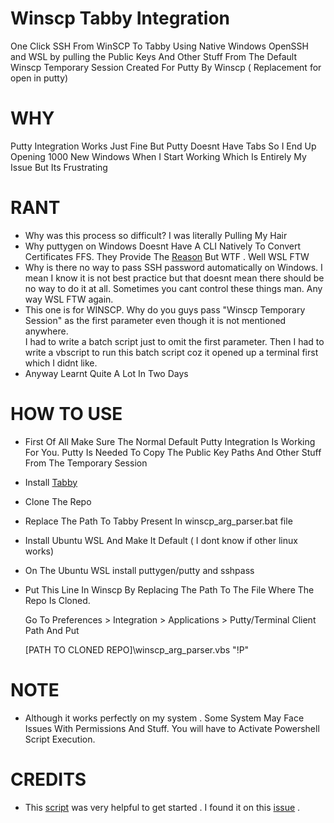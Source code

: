 # Winscp Tabby Integration
One Click SSH From WinSCP To Tabby Using Native Windows OpenSSH and WSL by pulling the Public Keys And Other Stuff From The Default Winscp Temporary Session Created  For Putty By Winscp ( Replacement for open in putty)

# WHY
Putty Integration Works Just Fine But Putty Doesnt Have Tabs So I End Up Opening 1000 New Windows When I Start Working Which Is Entirely My Issue But Its Frustrating

# RANT
* Why was this process so difficult? I was literally Pulling My Hair
* Why puttygen on Windows Doesnt Have A CLI Natively To Convert Certificates FFS. They Provide The [Reason](https://www.chiark.greenend.org.uk/~sgtatham/putty/wishlist/puttygen-batch.html) But WTF . Well WSL FTW
* Why is there no way to pass SSH password automatically on Windows. I mean I know it is not best practice but that doesnt mean there should be no way to do it at all.
Sometimes you cant control these things man. Any way WSL FTW again.
* This one is for WINSCP. Why do you guys pass "Winscp Temporary Session" as the first parameter even though it is not mentioned anywhere.  
I had to write a batch script just to omit the first parameter. Then I had to write a vbscript to run this batch script coz it opened up a terminal first which I didnt like.
* Anyway Learnt Quite A Lot In Two Days

# HOW TO USE
* First Of All Make Sure The Normal Default Putty Integration Is Working For You. 
  Putty Is Needed To Copy The Public Key Paths And Other Stuff From The Temporary Session
* Install [Tabby](https://tabby.sh)
* Clone The Repo
* Replace The Path To Tabby Present In winscp_arg_parser.bat file
* Install Ubuntu WSL And Make It Default ( I dont know if other linux works)
* On The Ubuntu WSL install puttygen/putty and sshpass
* Put This Line In Winscp By Replacing The Path To The File Where The Repo Is Cloned.  

  Go To Preferences > Integration > Applications > Putty/Terminal Client Path And Put  

    [PATH TO CLONED REPO]\winscp_arg_parser.vbs "!P"

# NOTE
* Although it works perfectly on my system . Some System May Face Issues With Permissions And Stuff. You will have to Activate Powershell Script Execution.

# CREDITS
* This [script](https://github.com/Kipjr/powershell/blob/main/Putty2WinTerminal.ps1) was very helpful to get started . 
  I found it on this [issue](https://github.com/microsoft/terminal/issues/10943) .

